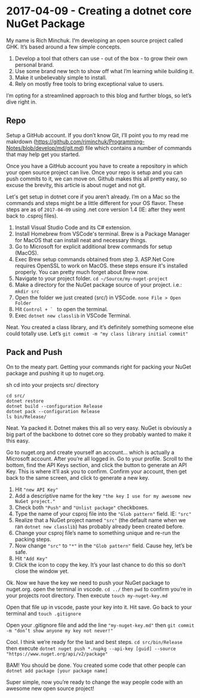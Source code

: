 # 2017-04-09 - Creating a dotnet core NuGet Package

My name is Rich Minchuk. I’m developing an open source project called GHK. It’s based around a few simple concepts. 

1. Develop a tool that others can use - out of the box - to grow their own personal brand.
2. Use some brand new tech to show off what I’m learning while building it.
3. Make it unbelievably simple to install.
4. Rely on mostly free tools to bring exceptional value to users.

I’m opting for a streamlined approach to this blog and further blogs, so let’s dive right in. 

## Repo

Setup a GitHub account. If you don’t know Git, I’ll point you to my read me makrdown (https://github.com/rjminchuk/Programming-Notes/blob/develop/md/git.md) file which contains a number of commands that may help get you started.

Once you have a GitHub account you have to create a repository in which your open source project can live. Once your repo is setup and you can push commits to it, we can move on. Github makes this all pretty easy, so excuse the brevity, this article is about nuget and not git.

Let's get setup in dotnet core if you aren’t already. I’m on a Mac so the commands and steps might be a little different for your OS flavor. These steps are as of `2017-04-09` using .net core version 1.4 (IE: after they went back to .csproj files). 

1. Install Visual Studio Code and its C# extension.
2. Install Homebrew from VSCode's terminal. Brew is a Package Manager for MacOS that can install neat and necessary things.
3. Go to Microsoft for explicit additional brew commands for setup (MacOS).
4. Exec Brew setup commands obtained from step 3. ASP.Net Core requires OpenSSL to work on MacOS. these steps ensure it's installed properly. You can pretty much forget about Brew now.
5. Navigate to your project folder. `cd ~/Source/my-nuget-project`
6. Make a directory for the NuGet package source of your project. i.e.: `mkdir src`
7. Open the folder we just created (src/) in VSCode. `none File > Open Folder`
8. Hit ```Control + ` ``` to open the terminal.
9. Exec `dotnet new classlib` in VSCode Terminal. 

Neat. You created a class library, and it’s definitely something someone else could totally use. Let’s `git commit -m "my class library initial commit"`

## Pack and Push

On to the meaty part. Getting your commands right for packing your NuGet package and pushing it up to nuget.org.

sh cd into your projects src/ directory

``` 
cd src/
dotnet restore
dotnet build --configuration Release
dotnet pack --configuration Release
ls bin/Release/
```

Neat. Ya packed it. Dotnet makes this all so very easy. NuGet is obviously a big part of the backbone to dotnet core so they probably wanted to make it this easy.

Go to nuget.org and create yourself an account... which is actually a Microsoft account. After you’re all logged in. Go to your profile. Scroll to the bottom, find the API Keys section, and click the button to generate an API Key. This is where it’ll ask you to confirm. Confirm your account, then get back to the same screen, and click to generate a new key.

1. Hit `"new API Key"`
2. Add a descriptive name for the key `"the key I use for my awesome new NuGet project."`
3. Check both `"Push"` and `"Unlist package"` checkboxes. 
4. Type the name of your csproj file into the `"Glob pattern"` field. IE: `"src"`
5. Realize that a NuGet project named `"src"` (the default name when we ran `dotnet new classlib`) has probably already been created before.
6. Change your csproj file’s name to something unique and re-run the packing steps.
7. Now change `"src"` to  `"*"` in the `"Glob pattern"` field. Cause hey, let’s be safe.
8. Hit `"Add Key"`
9. Click the icon to copy the key. It’s your last chance to do this so don’t close the window yet.

Ok. Now we have the key we need to push your NuGet package to nuget.org. open the terminal in vscode. `cd ../` then `pwd` to confirm you’re in your projects root directory. Then execute `touch my-nuget-key.md` 

Open that file up in vscode, paste your key into it. Hit save. Go back to your terminal and `touch .gitignore`

Open your .gitignore file and add the line `"my-nuget-key.md"` then `git commit -m "don’t show anyone my key not never!"`

Cool. I think we’re ready for the last and best steps. `cd src/bin/Release` then execute `dotnet nuget push *.nupkg --api-key [guid] --source "https://www.nuget.org/api/v2/package"`

BAM! You should be done. You created some code that other people can `dotnet add package [your package name]`

Super simple, now you’re ready to change the way people code with an awesome new open source project!
